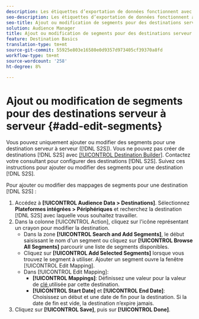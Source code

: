 ```yaml
---
description: Les étiquettes d’exportation de données fonctionnent avec les contrôles d’exportation que vous définissez sur une source de données. Les étiquettes d’exportation de données vous empêchent d’ajouter des caractéristiques restreintes à un segment et d’envoyer des données de segment à une destination. Vous pouvez définir plusieurs étiquettes d’exportation sur un nouveau cookie ou une destination URL existante ou un cookie ou une destination URL.
seo-description: Les étiquettes d’exportation de données fonctionnent avec les contrôles d’exportation que vous définissez sur une source de données. Les étiquettes d’exportation de données vous empêchent d’ajouter des caractéristiques restreintes à un segment et d’envoyer des données de segment à une destination. Vous pouvez définir plusieurs étiquettes d’exportation sur un nouveau cookie ou une destination URL existante ou un cookie ou une destination URL.
seo-title: Ajout ou modification de segments pour des destinations serveur à serveur
solution: Audience Manager
title: Ajout ou modification de segments pour des destinations serveur à serveur
feature: Destination Basics
translation-type: tm+mt
source-git-commit: 55925e803e16580e0d9357d973405cf39370a8fd
workflow-type: tm+mt
source-wordcount: '258'
ht-degree: 8%

---
```



# Ajout ou modification de segments pour des destinations serveur à serveur {#add-edit-segments}

Vous pouvez uniquement ajouter ou modifier des segments pour une destination serveur à serveur ([!DNL S2S]). Vous ne pouvez pas créer de destinations [!DNL S2S] avec [[!UICONTROL Destination Builder]](/help/using/features/destinations/destination-builder.md). Contactez votre consultant pour configurer des destinations [!DNL S2S]. Suivez ces instructions pour ajouter ou modifier des segments pour une destination [!DNL S2S].

<!-- destination-s2s-edit.xml -->

Pour ajouter ou modifier des mappages de segments pour une destination [!DNL S2S] :

1. Accédez à **[!UICONTROL Audience Data > Destinations]**. Sélectionnez **Plateformes intégrées > Périphériques** et recherchez la destination [!DNL S2S] avec laquelle vous souhaitez travailler.
2. Dans la colonne [!UICONTROL Action], cliquez sur l&#39;icône représentant un crayon pour modifier la destination.
   * Dans la zone **[!UICONTROL Search and Add Segments]**, le début saisissant le nom d&#39;un segment ou cliquez sur **[!UICONTROL Browse All Segments]** parcourir une liste de segments disponibles.
   * Cliquez sur **[!UICONTROL Add Selected Segments]** lorsque vous trouvez le segment à utiliser. Ajouter un segment ouvre la fenêtre [!UICONTROL Edit Mapping].
   * Dans [!UICONTROL Edit Mapping]:
      * **[!UICONTROL Mappings]**: Définissez une valeur pour la valeur de  [clé ](../../features/destinations/key-value-pairs.md) utilisée par cette destination.
      * **[!UICONTROL Start Date]** et  **[!UICONTROL End Date]**: Choisissez un début et une date de fin pour la destination. Si la date de fin est vide, la destination n’expire jamais.
3. Cliquez sur **[!UICONTROL Save]**, puis sur **[!UICONTROL Done]**.
